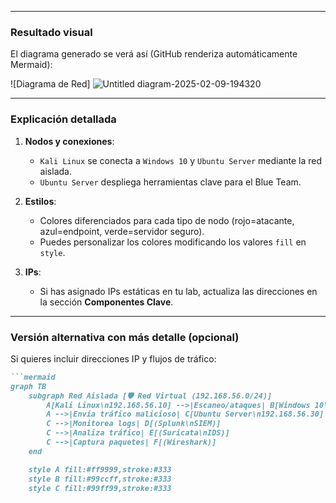

---

### **Resultado visual**  
El diagrama generado se verá así (GitHub renderiza automáticamente Mermaid):  

![Diagrama de Red]
![Untitled diagram-2025-02-09-194320](https://github.com/user-attachments/assets/333a665b-58a3-42ba-b9d1-775930f3ff72)

---

### **Explicación detallada**  
1. **Nodos y conexiones**:  
   - `Kali Linux` se conecta a `Windows 10` y `Ubuntu Server` mediante la red aislada.  
   - `Ubuntu Server` despliega herramientas clave para el Blue Team.  

2. **Estilos**:  
   - Colores diferenciados para cada tipo de nodo (rojo=atacante, azul=endpoint, verde=servidor seguro).  
   - Puedes personalizar los colores modificando los valores `fill` en `style`.  

3. **IPs**:  
   - Si has asignado IPs estáticas en tu lab, actualiza las direcciones en la sección **Componentes Clave**.  

---

### **Versión alternativa con más detalle (opcional)**  
Si quieres incluir direcciones IP y flujos de tráfico:  
```markdown
```mermaid
graph TB
    subgraph Red Aislada [🛡️ Red Virtual (192.168.56.0/24)]
        A[Kali Linux\n192.168.56.10] -->|Escaneo/ataques| B[Windows 10\n192.168.56.20]
        A -->|Envía tráfico malicioso| C[Ubuntu Server\n192.168.56.30]
        C -->|Monitorea logs| D[(Splunk\nSIEM)]
        C -->|Analiza tráfico| E[(Suricata\nIDS)]
        C -->|Captura paquetes| F[(Wireshark)]
    end

    style A fill:#ff9999,stroke:#333
    style B fill:#99ccff,stroke:#333
    style C fill:#99ff99,stroke:#333

